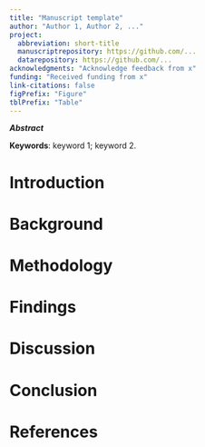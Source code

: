 ```yaml
---
title: "Manuscript template"
author: "Author 1, Author 2, ..."
project:
  abbreviation: short-title
  manuscriptrepository: https://github.com/...
  datarepository: https://github.com/...
acknowledgments: "Acknowledge feedback from x"
funding: "Received funding from x"
link-citations: false
figPrefix: "Figure"
tblPrefix: "Table"
---
```


**_Abstract_**

**Keywords**: keyword 1; keyword 2.

# Introduction

# Background

# Methodology

# Findings

# Discussion

# Conclusion

# References
